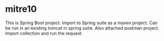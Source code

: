 # mitre10

This is Spring Boot project. Import to Spring suite as a maven project. Can be run in an existing tomcat in spring suite.
Also attached postman project. Import collection and run the request.
